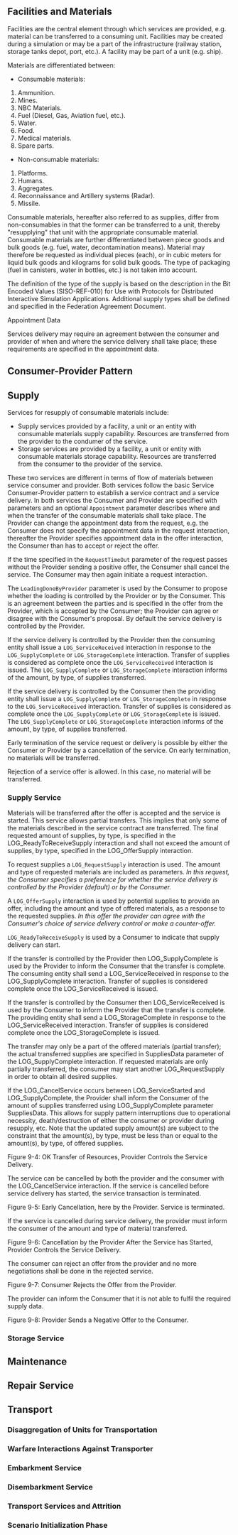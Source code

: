 ## Facilities and Materials

Facilities are the central element through which services are provided, e.g. material can be transferred to a consuming unit. Facilities may be created during a simulation or may be a part of the infrastructure (railway station, storage tanks depot, port, etc.). A facility may be part of a unit (e.g. ship).

Materials are differentiated between:
* Consumable materials:
 1. Ammunition.
 2. Mines.
 3. NBC Materials.
 4. Fuel (Diesel, Gas, Aviation fuel, etc.).
 5. Water.
 6. Food.
 7. Medical materials.
 8. Spare parts.
* Non-consumable materials:
 1. Platforms.
 2. Humans.
 3. Aggregates.
 4. Reconnaissance and Artillery systems (Radar).
 5. Missile.

Consumable materials, hereafter also referred to as supplies, differ from non-consumables in that the former can be transferred to a unit, thereby "resupplying" that unit with the appropriate consumable material. Consumable materials are further differentiated between piece goods and bulk goods (e.g. fuel, water, decontamination means). Material may therefore be requested as individual pieces (each), or in cubic meters for liquid bulk goods and kilograms for solid bulk goods. The type of packaging (fuel in canisters, water in bottles, etc.) is not taken into account.

The definition of the type of the supply is based on the description in the Bit Encoded Values (SISO-REF-010) for Use with Protocols for Distributed Interactive Simulation Applications. Additional supply types shall be defined and specified in the Federation Agreement Document.

Appointment Data

Services delivery may require an agreement between the consumer and provider of when and where the service delivery shall take place; these requirements are specified in the appointment data.


## Consumer-Provider Pattern

## Supply
Services for resupply of consumable materials include:
* Supply services provided by a facility, a unit or an entity with consumable materials supply capability. Resources are transferred from the provider to the condumer of the service.
* Storage services are provided by a facility, a unit or entity with consumable materials storage capability. Resources are transferred from the consumer to the provider of the service.

These two services are different in terms of flow of materials between service consumer and provider. Both services follow the basic Service Consumer-Provider pattern to establish a service contract and a service delivery. In both services the Consumer and Provider are specified with parameters and an optional `Appointment` parameter describes where and when the transfer of the consumable materials shall take place. The Provider can change the appointment data from the request, e.g. the Consumer does not specify the appointment data in the request interaction, thereafter the Provider specifies appointment data in the offer interaction, the Consumer than has to accept or reject the offer.

If the time specified in the `RequestTimeOut` parameter of the request passes without the Provider sending a positive offer, the Consumer shall cancel the service. The Consumer may then again initiate a request interaction.

The `LoadingDoneByProvider` parameter is used by the Consumer to propose whether the loading is controlled by the Provider or by the Consumer. This is an agreement between the parties and is specified in the offer from the Provider, which is accepted by the Consumer; the Provider can agree or disagree with the Consumer's proposal. By default the service delivery is controlled by the Provider.

If the service delivery is controlled by the Provider then the consuming entity shall issue a `LOG_ServiceReceived` interaction in response to the `LOG_SupplyComplete` or `LOG_StorageComplete` interaction. Transfer of supplies is considered as complete once the `LOG_ServiceReceived` interaction is issued. The `LOG_SupplyComplete` or `LOG_StorageComplete` interaction informs of the amount, by type, of supplies transferred.

If the service delivery is controlled by the Consumer then the providing entity shall issue a `LOG_SupplyComplete` or `LOG_StorageComplete` in response to the `LOG_ServiceReceived` interaction. Transfer of supplies is considered as complete once the `LOG_SupplyComplete` or `LOG_StorageComplete` is issued. The `LOG_SupplyComplete` or `LOG_StorageComplete` interaction informs of the amount, by type, of supplies transferred.

Early termination of the service request or delivery is possible by either the Consumer or Provider by a cancellation of the service. On early termination, no materials will be transferred. 

Rejection of a service offer is allowed. In this case, no material will be transferred.


### Supply Service
Materials will be transferred after the offer is accepted and the service is started. This service allows partial transfers. This implies that only some of the materials described in the service contract are transferred. The final requested amount of supplies, by type, is specified in the LOG_ReadyToReceiveSupply interaction and shall not exceed the amount of supplies, by type, specified in the LOG_OfferSupply interaction.

To request supplies a `LOG_RequestSupply` interaction is used. The amount and type of requested materials are included as parameters. _In this request, the Consumer specifies a preference for whether the service delivery is controlled by the Provider (default) or by the Consumer._

A `LOG_OfferSupply` interaction is used by potential supplies to provide an offer, including the amount and type of offered materials, as a response to the requested supplies. _In this offer the provider can agree with the Consumer's choice of service delivery control or make a counter-offer._


`LOG_ReadyToReceiveSupply` is used by a Consumer to indicate that supply delivery can start.

If the transfer is controlled by the Provider then LOG_SupplyComplete is used by the Provider to inform the Consumer that the transfer is complete. The consuming entity shall send a LOG_ServiceReceived in response to the LOG_SupplyComplete interaction. Transfer of supplies is considered complete once the LOG_ServiceReceived is issued.

If the transfer is controlled by the Consumer then LOG_ServiceReceived is used by the Consumer to inform the Provider that the transfer is complete. The providing entity shall send a LOG_StorageComplete in response to the LOG_ServiceReceived interaction. Transfer of supplies is considered complete once the LOG_StorageComplete is issued.

The transfer may only be a part of the offered materials (partial transfer); the actual transferred supplies are specified in SuppliesData parameter of the LOG_SupplyComplete interaction. If requested materials are only partially transferred, the consumer may start another LOG_RequestSupply in order to obtain all desired supplies.

If the LOG_CancelService occurs between LOG_ServiceStarted and LOG_SupplyComplete, the Provider shall inform the Consumer of the amount of supplies transferred using LOG_SupplyComplete parameter SuppliesData. This allows for supply pattern interruptions due to operational necessity, death/destruction of either the consumer or provider during resupply, etc. Note that the updated supply amount(s) are subject to the constraint that the amount(s), by type, must be less than or equal to the amount(s), by type, of offered supplies.
 
Figure 9-4: OK Transfer of Resources, Provider Controls the Service Delivery.

The service can be cancelled by both the provider and the consumer with the LOG_CancelService interaction. If the service is cancelled before service delivery has started, the service transaction is terminated.
 
Figure 9-5: Early Cancellation, here by the Provider. Service is terminated.

If the service is cancelled during service delivery, the provider must inform the consumer of the amount and type of material transferred.
 
Figure 9-6: Cancellation by the Provider After the Service 
has Started, Provider Controls the Service Delivery.

The consumer can reject an offer from the provider and no more negotiations shall be done in the rejected service.
 
Figure 9-7: Consumer Rejects the Offer from the Provider.

The provider can inform the Consumer that it is not able to fulfil the required supply data.
 
Figure 9-8: Provider Sends a Negative Offer to the Consumer.


### Storage Service

## Maintenance
## Repair Service

## Transport

### Disaggregation of Units for Transportation 
### Warfare Interactions Against Transporter
### Embarkment Service
### Disembarkment Service
### Transport Services and Attrition
### Scenario Initialization Phase
